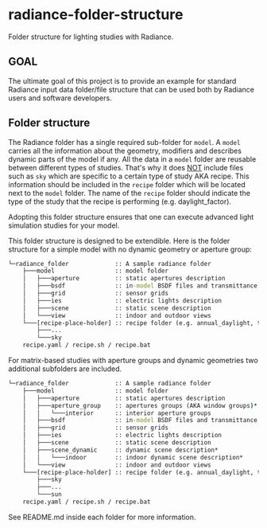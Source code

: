 # radiance-folder-structure

Folder structure for lighting studies with Radiance.

## GOAL

The ultimate goal of this project is to provide an example for standard Radiance input
data folder/file structure that can be used both by Radiance users and software
developers.

## Folder structure

The Radiance folder has a single required sub-folder for `model`. A `model` carries all
the information about the geometry, modifiers and describes dynamic parts of the model if
any. All the data in a `model` folder are reusable between different types of studies.
That's why it does <u>NOT</u> include files such as `sky` which are specific to a certain
type of study AKA recipe. This information should be included in the `recipe` folder
which will be located next to the `model` folder. The name of the `recipe` folder should
indicate the type of the study that the recipe is performing (e.g. daylight_factor).

Adopting this folder structure ensures that one can execute advanced light simulation
studies for your model.

This folder structure is designed to be extendible. Here is the folder structure for a
simple model with no dynamic geometry or aperture group:

```cmd
└─radiance_folder             :: A sample radiance folder
    ├───model                 :: model folder
    │   ├───aperture          :: static apertures description
    │   ├───bsdf              :: in-model BSDF files and transmittance matrix files
    │   ├───grid              :: sensor grids
    │   ├───ies               :: electric lights description
    │   ├───scene             :: static scene description
    │   └───view              :: indoor and outdoor views
    └───[recipe-place-holder] :: recipe folder (e.g. annual_daylight, two_phase, etc.)
        ├───...
        └───sky
    recipe.yaml / recipe.sh / recipe.bat
```

For matrix-based studies with aperture groups and dynamic geometries two additional
subfolders are included.

```cmd
└─radiance_folder             :: A sample radiance folder
    ├───model                 :: model folder
    │   ├───aperture          :: static apertures description
    │   ├───aperture_group    :: apertures groups (AKA window groups)*
    │   │   └───interior      :: interior aperture groups
    │   ├───bsdf              :: in-model BSDF files and transmittance matrix files
    │   ├───grid              :: sensor grids
    │   ├───ies               :: electric lights description
    │   ├───scene             :: static scene description
    │   ├───scene_dynamic     :: dynamic scene description*
    │   │   └───indoor        :: indoor dynamic scene description*
    │   └───view              :: indoor and outdoor views
    └───[recipe-place-holder] :: recipe folder (e.g. annual_daylight, two_phase, etc.)
        ├───sky
        ├───...
        └───sun
    recipe.yaml / recipe.sh / recipe.bat
```

See README.md inside each folder for more information.
